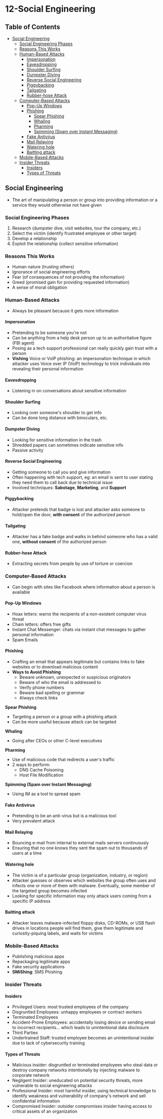 # 12-Social Engineering

## Table of Contents

* [Social Engineering](12-social_engineering.md#social-engineering)
  * [Social Engineering Phases](12-social_engineering.md#social-engineering-phases)
  * [Reasons This Works](12-social_engineering.md#reasons-this-works)
  * [Human-Based Attacks](12-social_engineering.md#human-based-attacks)
    * [Impersonation](12-social_engineering.md#impersonation)
    * [Eavesdropping](12-social_engineering.md#eavesdropping)
    * [Shoulder Surfing](12-social_engineering.md#shoulder-surfing)
    * [Dumpster Diving](12-social_engineering.md#dumpster-diving)
    * [Reverse Social Engineering](12-social_engineering.md#reverse-social-engineering)
    * [Piggybacking](12-social_engineering.md#piggybacking)
    * [Tailgating](12-social_engineering.md#tailgating)
    * [Rubber-hose Attack](12-social_engineering.md#rubber-hose-attack)
  * [Computer-Based Attacks](12-social_engineering.md#computer-based-attacks)
    * [Pop-Up Windows](12-social_engineering.md#pop-up-windows)
    * [Phishing](12-social_engineering.md#phishing)
      * [Spear Phishing](12-social_engineering.md#spear-phishing)
      * [Whaling](12-social_engineering.md#whaling)
      * [Pharming](12-social_engineering.md#pharming)
      * [Spimming \(Spam over Instant Messaging\)](12-social_engineering.md#spimming-spam-over-instant-messaging)
    * [Fake Antivirus](12-social_engineering.md#fake-antivirus)
    * [Mail Relaying](12-social_engineering.md#mail-relaying)
    * [Watering hole](12-social_engineering.md#watering-hole)
    * [Baitting attack](12-social_engineering.md#baitting-attack)
  * [Mobile-Based Attacks](12-social_engineering.md#mobile-based-attacks)
  * [Insider Threats](12-social_engineering.md#insider-threats)
    * [Insiders](12-social_engineering.md#insiders)
    * [Types of Threats](12-social_engineering.md#types-of-threats)

## Social Engineering

* The art of manipulating a person or group into providing information or a service they would otherwise not have given

### Social Engineering Phases

1. Research \(dumpster dive, visit websites, tour the company, etc.\)
2. Select the victim \(identify frustrated employee or other target\)
3. Develop a relationship
4. Exploit the relationship \(collect sensitive information\)

### Reasons This Works

* Human nature \(trusting others\)
* Ignorance of social engineering efforts
* Fear \(of consequences of not providing the information\)
* Greed \(promised gain for providing requested information\)
* A sense of moral obligation

### Human-Based Attacks

* Always be pleasant because it gets more information

#### Impersonation

* Pretending to be someone you're not
* Can be anything from a help desk person up to an authoritative figure \(FBI agent\)
* Posing as a tech support professional can really quickly gain trust with a person
* **Vishing** Voice or VoIP phishing: an impersonation technique in which attacker uses Voice over IP \(VoIP\) technology to trick individuals into revealing their personal information

#### Eavesdropping

* Listening in on conversations about sensitive information

#### Shoulder Surfing

* Looking over someone's shoulder to get info
* Can be done long distance with binoculars, etc.

#### Dumpster Diving

* Looking for sensitive information in the trash
* Shredded papers can sometimes indicate sensitive info
* Passive activity

#### Reverse Social Engineering

* Getting someone to call you and give information
* Often happening with tech support, eg: an email is sent to user stating they need them to call back due to technical issue
* Involved techniques: **Sabotage**, **Marketing**, and **Support**

#### Piggybacking

* Attacker pretends that badge is lost and attacker asks someone to hold/open the door, **with consent** of the authorized person

#### Tailgating

* Attacker has a fake badge and walks in behind someone who has a valid one, **without consent** of the authorized person

#### Rubber-hose Attack

* Extracting secrets from people by use of torture or coercion

### Computer-Based Attacks

* Can begin with sites like Facebook where information about a person is available

#### Pop-Up Windows

* Hoax letters: warns the recipients of a non-existent computer virus threat
* Chain letters: offers free gifts
* Instant Chat Messenger: chats via instant chat messages to gather personal information
* Spam Emails

#### Phishing

* Crafting an email that appears legitimate but contains links to fake websites or to download malicious content
* **Ways to Avoid Phishing**
  * Beware unknown, unexpected or suspicious originators
  * Beware of who the email is addressed to
  * Verify phone numbers
  * Beware bad spelling or grammar
  * Always check links

**Spear Phishing**

* Targeting a person or a group with a phishing attack
* Can be more useful because attack can be targeted

**Whaling**

* Going after CEOs or other C-level executives

**Pharming**

* Use of malicious code that redirects a user's traffic
* 2 ways to perform:
  * DNS Cache Poisoning
  * Host File Modification

**Spimming \(Spam over Instant Messaging\)**

* Using IM as a tool to spread spam

#### Fake Antivirus

* Pretending to be an anti-virus but is a malicious tool
* Very prevalent attack

#### Mail Relaying

* Bouncing e-mail from internal to external mails servers continuously
* Ensuring that no one knows they sent the spam out to thousands of users at a time

#### Watering hole

* The victim is of a particular group \(organization, industry, or region\)
* Attacker guesses or observes which websites the group often uses and infects one or more of them with malware. Eventually, some member of the targeted group becomes infected
* Looking for specific information may only attack users coming from a specific IP address

#### Baitting attack

* Attacker leaves malware-infected floppy disks, CD-ROMs, or USB flash drives in locations people will find them, give them legitimate and curiosity-piquing labels, and waits for victims

### Mobile-Based Attacks

* Publishing malicious apps
* Repackaging legitimate apps
* Fake security applications
* **SMiShing**: SMS Phishing

### Insider Threats

#### Insiders

* Privileged Users: most trusted employees of the company
* Disgruntled Employees: unhappy employees or contract workers
* Terminated Employees
* Accident-Prone Employees: accidentally losing device or sending email to incorrect recipients... which leads to unintentional data disclosure
* Third Parties
* Undertrained Staff: trusted employee becomes an unintentional insider due to lack of cybersecurity training

#### Types of Threats

* Malicious insider: disgruntled or terminated employees who steal data or destroy company networks intentionally by injecting malware to corporate network
* Negligent Insider: uneducated on potential security threats, more vulnerable to social engineering attacks
* Professional Insider: most harmful insider, using technical knowledge to identify weakness and vulnerability of company's network and sell confidential information
* Compromised Insider: outsider compromises insider having access to critical assets of an organization

